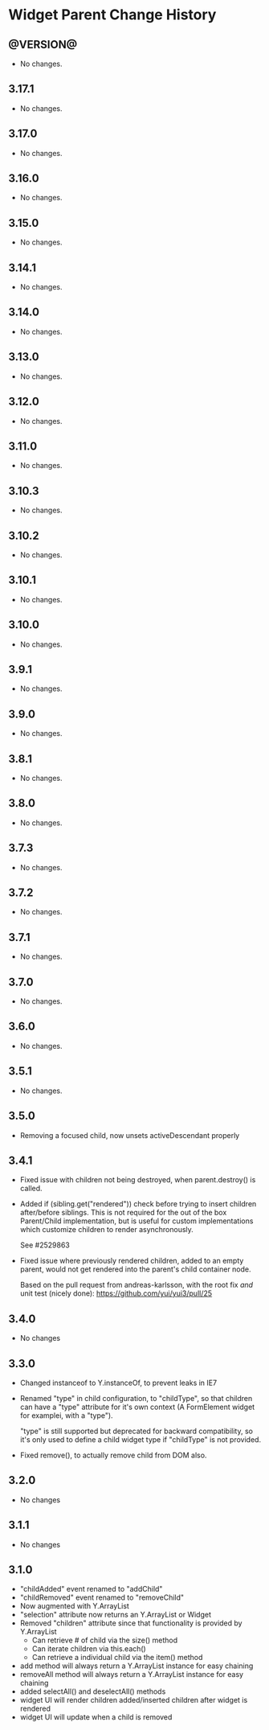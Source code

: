 Widget Parent Change History
============================

@VERSION@
------

* No changes.

3.17.1
------

* No changes.

3.17.0
------

* No changes.

3.16.0
------

* No changes.

3.15.0
------

* No changes.

3.14.1
------

* No changes.

3.14.0
------

* No changes.

3.13.0
------

* No changes.

3.12.0
------

* No changes.

3.11.0
------

* No changes.

3.10.3
------

* No changes.

3.10.2
------

* No changes.

3.10.1
------

* No changes.

3.10.0
------

* No changes.

3.9.1
-----

* No changes.

3.9.0
-----

* No changes.

3.8.1
-----

* No changes.

3.8.0
-----

  * No changes.
  
3.7.3
-----

  * No changes.

3.7.2
-----

  * No changes.

3.7.1
-----

  * No changes.

3.7.0
-----

  * No changes.

3.6.0
-----

  * No changes.

3.5.1
-----

  * No changes.

3.5.0
-----

  * Removing a focused child, now unsets activeDescendant properly

3.4.1
-----

  * Fixed issue with children not being destroyed, when
    parent.destroy() is called.

  * Added if (sibling.get("rendered")) check before trying to insert
    children after/before siblings. This is not required for the out of
    the box Parent/Child implementation, but is useful for custom
    implementations which customize children to render asynchronously.

    See #2529863

  * Fixed issue where previously rendered children, added to an empty parent,
    would not get rendered into the parent's child container node.

    Based on the pull request from andreas-karlsson, with the root fix *and* unit
    test (nicely done): https://github.com/yui/yui3/pull/25

3.4.0
-----

  * No changes

3.3.0
-----

  * Changed instanceof to Y.instanceOf, to prevent leaks in IE7
  * Renamed "type" in child configuration, to "childType", so that
    children can have a "type" attribute for it's own context
    (A FormElement widget for examplei, with a "type").

    "type" is still supported but deprecated for backward compatibility,
    so it's only used to define a child widget type if "childType" is not
    provided.
  * Fixed remove(), to actually remove child from DOM also.

3.2.0
-----

  * No changes

3.1.1
-----

  * No changes

3.1.0
-----

  *   "childAdded" event renamed to "addChild"
  *   "childRemoved" event renamed to "removeChild"
  *   Now augmented with Y.ArrayList
  *   "selection" attribute now returns an Y.ArrayList or Widget
  *   Removed "children" attribute since that functionality is provided
      by Y.ArrayList
	  -  Can retrieve # of child via the size() method
	  -  Can iterate children via this.each()
	  -  Can retrieve a individual child via the item() method
  * add method will always return a Y.ArrayList instance for easy chaining
  * removeAll method will always return a Y.ArrayList instance for easy chaining
  * added selectAll() and deselectAll() methods
  * widget UI will render children added/inserted children after widget is rendered
  * widget UI will update when a child is removed
